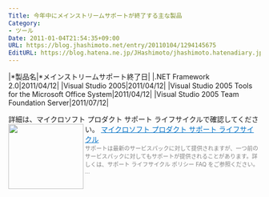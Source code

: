 ```yaml
---
Title: 今年中にメインストリームサポートが終了する主な製品
Category:
- ツール
Date: 2011-01-04T21:54:35+09:00
URL: https://blog.jhashimoto.net/entry/20110104/1294145675
EditURL: https://blog.hatena.ne.jp/JHashimoto/jhashimoto.hatenadiary.jp/atom/entry/12921228815717258317
---
```


|*製品名|*メインストリームサポート終了日|
|.NET Framework 2.0|2011/04/12|
|Visual Studio 2005|2011/04/12|
|Visual Studio 2005 Tools for the Microsoft Office System|2011/04/12|
|Visual Studio 2005 Team Foundation Server|2011/07/12|

詳細は、マイクロソフト プロダクト サポート ライフサイクルで確認してください。
<a href="http://support.microsoft.com/lifecycle/?LN=ja&c1=501" target="_blank"><img class="alignleft" align="left" border="0" src="http://capture.heartrails.com/150x130/shadow?http://support.microsoft.com/lifecycle/?LN=ja&c1=501" alt="" width="150" height="130" /></a><a style="color:#0070C5;" href="http://support.microsoft.com/lifecycle/?LN=ja&c1=501" target="_blank">マイクロソフト プロダクト サポート ライフサイクル</a><a href="http://b.hatena.ne.jp/entry/http://support.microsoft.com/lifecycle/?LN=ja&c1=501" target="_blank"><img border="0" src="http://b.hatena.ne.jp/entry/image/http://support.microsoft.com/lifecycle/?LN=ja&c1=501" alt="" /></a><br><span style="color: #808080;font-size: 80%;">サポートは最新のサービスパックに対して提供されますが、一つ前のサービスパックに対してもサポートが提供されることがあります。詳しくは、サポート ライフサイクル ポリシー FAQ をご参照ください。 ...</span><br style="clear:both;" />
